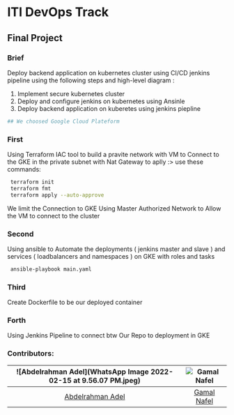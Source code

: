 # ITI DevOps Track 
## Final Project

### Brief
Deploy backend application on kubernetes cluster using CI/CD jenkins
pipeline using the following steps and high-level diagram :
1. Implement secure kubernetes cluster
2. Deploy and configure jenkins on kubernetes using Ansinle
3. Deploy backend application on kuberetes using jenkins piepline

```bash
## We choosed Google Cloud Plateform 
```
### First
Using Terraform IAC tool to build a pravite network with VM to Connect to the GKE in the private subnet with Nat Gateway
to aplly :> use these commands:
```bash
 terraform init
 terraform fmt
 terraform apply --auto-approve
```
We limit the Connection to GKE Using Master Authorized Network to Allow the VM to connect to the cluster

### Second
Using ansible to  Automate the deployments ( jenkins master and slave ) and services ( loadbalancers and namespaces ) on GKE with roles and tasks

```bash
 ansible-playbook main.yaml 
```

### Third 
Create Dockerfile to be our deployed container 


### Forth 
Using Jenkins Pipeline to connect btw Our Repo to deployment in GKE 



### Contributors:
|![Abdelrahman Adel](WhatsApp Image 2022-02-15 at 9.56.07 PM.jpeg)|![Gamal Nafel](i1637527753861.jpeg)|
|:-----------------:|:-----------------:|
|[Abdelrahman Adel](https://github.com/Abdelrahmanadel58)|[Gamal Nafel](https://github.com/enggamal)|

